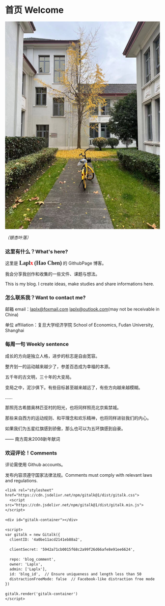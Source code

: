 # 首页 Welcome

![](./introg.jpg)

*（银杏叶落）*

### 这里有什么？What's here?

这里是 <font face="Consolas" size=4><b>Lapl</b></font><font face="Consolas" size=4 color="red"><b>x</b></font> <font face="Consolas" size=4><b>(Hao Chen)</b></font> 的 GithubPage 博客。

我会分享我创作和收集的一些文件、课题与想法。

This is my blog. I create ideas, make studies and share informations here.

### 怎么联系我？Want to contact me?

邮箱 email：laplx@foxmail.com  laplx@outlook.com(may not be receivable in China)

单位 affiliation：复旦大学经济学院 School of Economics, Fudan University, Shanghai

### 每周一句  Weekly sentence

成长的方向是独立人格，进步的标志是自由宽容。

整齐划一的运动越来越少了，参差百态成为幸福的本源。

五千年的古文明，三十年的大变局。

变局之中，泥沙俱下。有些目标甚至越来越远了，有些方向越来越模糊。

……

那照亮古希腊奥林匹亚村的阳光，也将同样照亮北京紫禁城。

那些来自西方的运动规则、和平理念和欢乐精神，也将同样进驻我们的内心。

如果我们为五星红旗感到骄傲，那么也可以为五环旗感到自豪。

—— 南方周末2008新年献词

### 欢迎评论！Comments

评论需使用 Github accounts。

发布内容须遵守国家法律法规。Comments must comply with relevant laws and regulations.


```{div}
<link rel="stylesheet" href="https://cdn.jsdelivr.net/npm/gitalk@1/dist/gitalk.css">
  <script src="https://cdn.jsdelivr.net/npm/gitalk@1/dist/gitalk.min.js"></script>

<div id="gitalk-container"></div>

<script>
var gitalk = new Gitalk({
  clientID: '4a0be11acd2141eb88a2',

  clientSecret: '5942a71cb0015f68c2a99f26d66afe8e91ee6624',

  repo: 'blog_comment',
  owner: 'Laplx',
  admin: ['Laplx'],
  id: 'blog_id',  // Ensure uniqueness and length less than 50
  distractionFreeMode: false  // Facebook-like distraction free mode
})

gitalk.render('gitalk-container')
</script>
```

